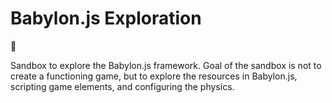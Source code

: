 # Babylon.js Exploration

🚨 

Sandbox to explore the Babylon.js framework. Goal of the sandbox is not to create a functioning game, but to explore the resources in Babylon.js, scripting game elements, and configuring the physics.

